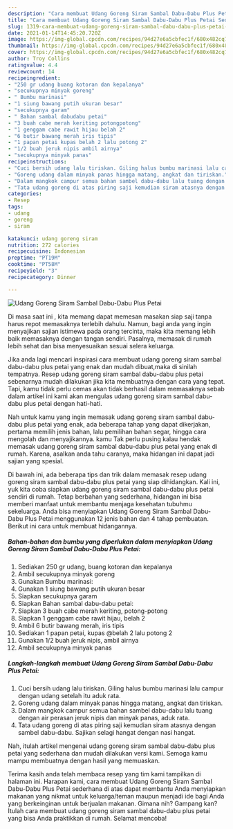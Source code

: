 ```yaml
---
description: "Cara membuat Udang Goreng Siram Sambal Dabu-Dabu Plus Petai Sederhana dan Mudah Dibuat"
title: "Cara membuat Udang Goreng Siram Sambal Dabu-Dabu Plus Petai Sederhana dan Mudah Dibuat"
slug: 1319-cara-membuat-udang-goreng-siram-sambal-dabu-dabu-plus-petai-sederhana-dan-mudah-dibuat
date: 2021-01-14T14:45:20.720Z
image: https://img-global.cpcdn.com/recipes/94d27e6a5cbfec1f/680x482cq70/udang-goreng-siram-sambal-dabu-dabu-plus-petai-foto-resep-utama.jpg
thumbnail: https://img-global.cpcdn.com/recipes/94d27e6a5cbfec1f/680x482cq70/udang-goreng-siram-sambal-dabu-dabu-plus-petai-foto-resep-utama.jpg
cover: https://img-global.cpcdn.com/recipes/94d27e6a5cbfec1f/680x482cq70/udang-goreng-siram-sambal-dabu-dabu-plus-petai-foto-resep-utama.jpg
author: Troy Collins
ratingvalue: 4.4
reviewcount: 14
recipeingredient:
- "250 gr udang buang kotoran dan kepalanya"
- "secukupnya minyak goreng"
- " Bumbu marinasi"
- "1 siung bawang putih ukuran besar"
- "secukupnya garam"
- " Bahan sambal dabudabu petai"
- "3 buah cabe merah keriting potongpotong"
- "1 genggam cabe rawit hijau belah 2"
- "6 butir bawang merah iris tipis"
- "1 papan petai kupas belah 2 lalu potong 2"
- "1/2 buah jeruk nipis ambil airnya"
- "secukupnya minyak panas"
recipeinstructions:
- "Cuci bersih udang lalu tiriskan. Giling halus bumbu marinasi lalu campur dengan udang setelah itu aduk rata."
- "Goreng udang dalam minyak panas hingga matang, angkat dan tiriskan."
- "Dalam mangkok campur semua bahan sambel dabu-dabu lalu tuang dengan air perasan jeruk nipis dan minyak panas, aduk rata."
- "Tata udang goreng di atas piring saji kemudian siram atasnya dengan sambel dabu-dabu. Sajikan selagi hangat dengan nasi hangat."
categories:
- Resep
tags:
- udang
- goreng
- siram

katakunci: udang goreng siram 
nutrition: 272 calories
recipecuisine: Indonesian
preptime: "PT19M"
cooktime: "PT58M"
recipeyield: "3"
recipecategory: Dinner

---
```



![Udang Goreng Siram Sambal Dabu-Dabu Plus Petai](https://img-global.cpcdn.com/recipes/94d27e6a5cbfec1f/680x482cq70/udang-goreng-siram-sambal-dabu-dabu-plus-petai-foto-resep-utama.jpg)

Di masa  saat ini , kita memang dapat memesan masakan siap saji tanpa harus repot memasaknya terlebih dahulu. Namun, bagi anda yang ingin menyajikan sajian istimewa pada orang tercinta, maka kita memang lebih baik memasaknya dengan tangan sendiri. Pasalnya, memasak di rumah lebih sehat dan bisa menyesuaikan sesuai selera keluarga.

Jika anda lagi mencari inspirasi cara membuat udang goreng siram sambal dabu-dabu plus petai yang enak dan mudah dibuat,maka di sinilah tempatnya. Resep udang goreng siram sambal dabu-dabu plus petai  sebenarnya mudah dilakukan jika kita membuatnya dengan cara yang tepat. Tapi, kamu tidak perlu cemas akan tidak berhasil dalam memasaknya 
sebab dalam artikel ini kami akan mengulas udang goreng siram sambal dabu-dabu plus petai dengan hati-hati.  



Nah untuk kamu yang ingin memasak udang goreng siram sambal dabu-dabu plus petai yang enak, ada beberapa tahap yang dapat dikerjakan, pertama memilih jenis bahan, lalu pemilihan bahan segar, hingga cara mengolah dan menyajikannya. kamu Tak perlu pusing kalau hendak memasak udang goreng siram sambal dabu-dabu plus petai yang enak di rumah. Karena, asalkan anda  tahu caranya, maka hidangan ini dapat jadi sajian yang spesial.

Di bawah ini, ada beberapa tips dan trik dalam memasak resep udang goreng siram sambal dabu-dabu plus petai yang siap dihidangkan. Kali ini, yuk kita coba siapkan udang goreng siram sambal dabu-dabu plus petai sendiri di rumah. Tetap berbahan yang sederhana, hidangan ini bisa memberi manfaat untuk membantu menjaga kesehatan tubuhmu sekeluarga. Anda bisa menyiapkan Udang Goreng Siram Sambal Dabu-Dabu Plus Petai menggunakan 12 jenis bahan dan 4 tahap pembuatan. Berikut ini cara untuk membuat hidangannya.

<!--inarticleads1-->

##### Bahan-bahan dan bumbu yang diperlukan dalam menyiapkan Udang Goreng Siram Sambal Dabu-Dabu Plus Petai:

1. Sediakan 250 gr udang, buang kotoran dan kepalanya
1. Ambil secukupnya minyak goreng
1. Gunakan  Bumbu marinasi:
1. Gunakan 1 siung bawang putih ukuran besar
1. Siapkan secukupnya garam
1. Siapkan  Bahan sambal dabu-dabu petai:
1. Siapkan 3 buah cabe merah keriting, potong-potong
1. Siapkan 1 genggam cabe rawit hijau, belah 2
1. Ambil 6 butir bawang merah, iris tipis
1. Sediakan 1 papan petai, kupas @belah 2 lalu potong 2
1. Gunakan 1/2 buah jeruk nipis, ambil airnya
1. Ambil secukupnya minyak panas




<!--inarticleads2-->

##### Langkah-langkah membuat Udang Goreng Siram Sambal Dabu-Dabu Plus Petai:

1. Cuci bersih udang lalu tiriskan. Giling halus bumbu marinasi lalu campur dengan udang setelah itu aduk rata.
1. Goreng udang dalam minyak panas hingga matang, angkat dan tiriskan.
1. Dalam mangkok campur semua bahan sambel dabu-dabu lalu tuang dengan air perasan jeruk nipis dan minyak panas, aduk rata.
1. Tata udang goreng di atas piring saji kemudian siram atasnya dengan sambel dabu-dabu. Sajikan selagi hangat dengan nasi hangat.




Nah, itulah artikel mengenai  udang goreng siram sambal dabu-dabu plus petai  yang sederhana dan mudah dilakukan versi kami. Semoga kamu mampu membuatnya dengan hasil yang memuaskan. 

Terima kasih anda telah membaca resep yang tim kami tampilkan di halaman ini. Harapan kami, cara membuat  Udang Goreng Siram Sambal Dabu-Dabu Plus Petai sederhana di atas dapat membantu Anda menyiapkan makanan yang nikmat untuk keluarga/teman maupun menjadi ide bagi Anda yang berkeinginan untuk berjualan makanan. Gimana nih? Gampang kan? Itulah cara membuat udang goreng siram sambal dabu-dabu plus petai yang bisa Anda praktikkan di rumah. Selamat mencoba!


